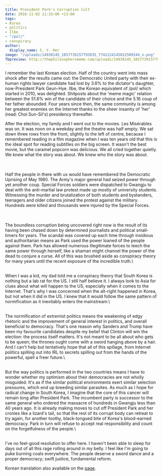 ```yaml
---
title: President Park's Corruption Cult
date: 2016-11-02 11:33:00 +13:00
tags:
- Korea
- politics
- Ilbe
- "/pol/"
- conspiracy
author:
  display_name: S. Y. Her
image: "/uploads/14938145_1857739157793035_7741224145832509244_n.png"
fbpreview: http://thephilosophersmeme.com/uploads/14938145_1857739157793035_7741224145832509244_n.png
---
```


I remember the last Korean election. Half of the country went into mass shock after the results came out: the Democratic United party with their ex-human rights lawyer candidate had lost by 3.6% to the dictator's daughter, now-President Park Geun-Hye. Ilbe, the Korean equivalent of /pol/ which started in 2010, was delighted. Shitposts about the 'meme magic' relation between the 51.6% win of the candidate of their choice and the 5.16 coup of her father abounded. Four years since then, the same community is among her greatest enemies on the Internet thanks to the sheer insanity of 'her' (read: Choi Sun-Sil's) presidency thereafter.

After the election, my family and I went out to the movies. Les Misérables was on. It was noon on a weekday and the theatre was half empty. We sat down three rows from the front, slightly to the left of centre, because I remembered reading in a film magazine when I was ten years old that this is the ideal spot for reading subtitles on the big screen. It wasn't the best movie, but the caramel popcorn was delicious. We all cried together quietly. We knew what the story was about. We knew who the story was about.

\
\
Half the people in there with us would have remembered the Democratic Uprising of May 1980. The Army's major general had seized power through yet another coup. Special Forces soldiers were dispatched to Gwangju to deal with the anti-martial law protest made up mostly of university students. Witnessing the murder and brutalization of both students and bystanders, teenagers and older citizens joined the protest against the military. Hundreds were killed and thousands were injured by the Special Forces.

\
\
The boundless corruption being uncovered right now is the result of its having been chased down by determined journalists and political small-timers for years. The scandal was covered up each time through insidious and authoritarian means as Park used the power loaned of the people against them. Park has allowed numerous illegitimate forces to leech the same power through herself, like a shaman might channel the power of the dead to conjure a curse. All of this was brushed aside as conspiracy theory for many years until the recent exposure of the incredible truth.\

\
When I was a kid, my dad told me a conspiracy theory that South Korea is nothing but a lab rat for the US. I still half believe it. I always look to Asia for clues about what will happen to the US, especially when it comes to the Internet. That's why I was concerned when the alt-right happened in Korea, but not when it did in the US. I knew that it would follow the same pattern of normification as it inevitably enters the mainstream.\

\
The normification of extremist politics means the weakening of edgy rhetoric and the improvement of general interest in politics, and overall beneficial to democracy. That's one reason why Sanders and Trump have been my favourite candidates despite my belief that Clinton will win the election: the process itself matters. It's not meant to be all about who gets to be queen; the thrones ought come with a sword hanging above by a hair. And I can't help but tentatively hope that all of this spillage, from Internet politics spilling out into IRL to secrets spilling out from the hands of the powerful, spell a freer future.\

\
But the way politics is performed in the two countries means I have to wonder whether my optimism about their democracies are not wholly misguided. It's as if the similar political environments exert similar selection pressures, which end up breeding similar parasites. As much as I hope for radical change in South Korea, I imagine that the core of this cancer will remain long after President Park. The incumbent party is successor to the same general who ordered the massacre of hundreds in Gwangju less than 40 years ago. It is already making moves to cut off President Park and her cronies like a lizard's tail, so that the rest of its corrupt body can retreat to try again, for another toothy, black-tongued bite of Korea's blood-earned democracy. Park in turn will refuse to accept real responsibility and count on the forgetfulness of the people.\

\
I've no feel-good resolution to offer here. I haven't been able to sleep for days out of all this rage rolling around in my belly. I feel like I'm going to puke burning coals everywhere. The people deserve a sword dance and a proper democracy; swift justice, fundamental reform.

Korean translation also available on the [page](https://web.facebook.com/thephilosophersmeme/photos/a.1652774414956178.1073741828.1652760244957595/1857739157793035).